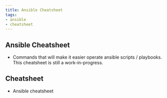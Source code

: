 ```yaml
---
title: Ansible Cheatsheet
tags:
- ansible
- cheatsheet
---
```


## Ansible Cheatsheet

- Commands that will make it easier operate ansible scripts / playbooks. This cheatsheet is still a work-in-progress.

## Cheatsheet

- Ansible cheatsheet
